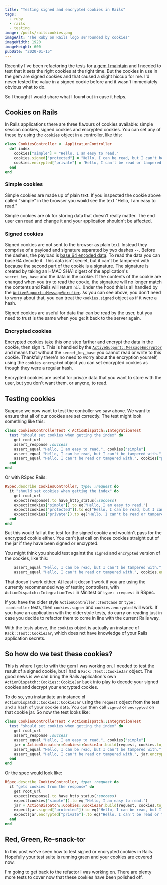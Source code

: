 ```yaml
---
title: "Testing signed and encrypted cookies in Rails"
tags:
  - ruby
  - rails
  - testing
image: /posts/railscookies.png
imageAlt: "The Ruby on Rails logo surrounded by cookies"
imageWidth: 1920
imageHeight: 600
pubDate: "2020-01-15"
---
```


Recently I've been refactoring the tests for [a gem I maintain](https://github.com/twilio/authy-devise) and I needed to test that it sets the right cookies at the right time. But the cookies in use in the gem are signed cookies and that caused a slight hiccup for me. I'd never tested the value in a signed cookie before and it wasn't immediately obvious what to do.

So I thought I would share what I found out in case it helps.

## Cookies on Rails

In Rails applications there are three flavours of cookies available: simple session cookies, signed cookies and encrypted cookies. You can set any of these by using the `cookies` object in a controller, like this:

```ruby
class CookiesController <  ApplicationController
  def index
    cookies["simple"] = "Hello, I am easy to read."
    cookies.signed["protected"] = "Hello, I can be read, but I can't be tampered with."
    cookies.encrypted["private"] = "Hello, I can't be read or tampered with."
  end
end
```

### Simple cookies

Simple cookies are made up of plain text. If you inspected the cookie above called "simple" in the browser you would see the text "Hello, I am easy to read."

Simple cookies are ok for storing data that doesn't really matter. The end user can read and change it and your application shouldn't be affected.

### Signed cookies

Signed cookies are not sent to the browser as plain text. Instead they comprise of a payload and signature separated by two dashes `--`. Before the dashes, the payload is [base 64 encoded data](https://en.wikipedia.org/wiki/Base64). To read the data you can base 64 decode it. This data isn't secret, but it can't be tampered with because the second part of the cookie is a signature. The signature is created by taking an HMAC SHA1 digest of the application's `secret_key_base` and the data in the cookie. If the contents of the cookie are changed when you try to read the cookie, the signature will no longer match the contents and Rails will return `nil`. Under the hood this is all handled by the [`ActiveSupport::MessageVerifier`](https://api.rubyonrails.org/v6.0.2.1/classes/ActiveSupport/MessageVerifier.html). As you can see above, you don't need to worry about that, you can treat the `cookies.signed` object as if it were a hash.

Signed cookies are useful for data that can be read by the user, but you need to trust is the same when you get it back to the server again.

### Encrypted cookies

Encrypted cookies take this one step further and encrypt the data in the cookie, then sign it. This is handled by the [`ActiveSupport::MessageEncryptor`](https://api.rubyonrails.org/v6.0.2.1/classes/ActiveSupport/MessageEncryptor.html) and means that without the `secret_key_base` you cannot read or write to this cookie. Thankfully there's no need to worry about the encryption yourself, using the `cookies.encrypted` object you can set encrypted cookies as though they were a regular hash.

Encrypted cookies are useful for private data that you want to store with the user, but you don't want them, or anyone, to read.

## Testing cookies

Suppose we now want to test the controller we saw above. We want to ensure that all of our cookies are set correctly. The test might look something like this:

```ruby
class CookiesControllerTest < ActionDispatch::IntegrationTest
  test "should set cookies when getting the index" do
    get root_url
    assert_response :success
    assert_equal "Hello, I am easy to read.", cookies["simple"]
    assert_equal "Hello, I can be read, but I can't be tampered with.", cookies["protected"]
    assert_equal "Hello, I can't be read or tampered with.", cookies["private"]
  end
end
```

Or with RSpec Rails:

```ruby
RSpec.describe CookiesController, type: :request do
  it "should set cookies when getting the index" do
    get root_url
    expect(response).to have_http_status(:success)
    expect(cookies["simple"]).to eq("Hello, I am easy to read.")
    expect(cookies["protected"]).to eq("Hello, I can be read, but I can't be tampered with.")
    expect(cookies["private"]).to eq("Hello, I can't be read or tampered with.")
  end
end
```

But this would fail at the test for the signed cookie and wouldn't pass for the encrypted cookie either. You can't just call on those cookies straight out of the jar if they have been signed or encrypted.

You might think you should test against the `signed` and `encrypted` version of the cookies, like this:

```ruby
    assert_equal "Hello, I can be read, but I can't be tampered with.", cookies.signed["protected"]
    assert_equal "Hello, I can't be read or tampered with.", cookies.encrypted["private"]
```

That doesn't work either. At least it doesn't work if you are using the currently recommended way of testing controllers, with `ActionDispatch::IntegrationTest` in Minitest or `type: :request` in RSpec.

If you have the older style `ActionController::TestCase` or `type: :controller` tests, then `cookies.signed` and `cookies.encrypted` will work. If you have an application with the older style tests, do carry on reading just in case you decide to refactor them to come in line with the current Rails way.

With the tests above, the `cookies` object is actually an instance of `Rack::Test::CookieJar`, which does not have knowledge of your Rails application secrets.

## So how do we test these cookies?

This is where I got to with the gem I was working on. I needed to test the result of a signed cookie, but I had a `Rack::Test::CookieJar` object. The good news is we can bring the Rails application's own `ActionDispatch::Cookies::CookieJar` back into play to decode your signed cookies and decrypt your encrypted cookies.

To do so, you instantiate an instance of `ActionDispatch::Cookies::CookieJar` using the `request` object from the test and a hash of your cookie data. You can then call `signed` or `encrypted` on that cookie jar. So now the test looks like:

```ruby
class CookiesControllerTest < ActionDispatch::IntegrationTest
  test "should set cookies when getting the index" do
    get root_url
    assert_response :success
    assert_equal "Hello, I am easy to read.", cookies["simple"]
    jar = ActionDispatch::Cookies::CookieJar.build(request, cookies.to_hash)
    assert_equal "Hello, I can be read, but I can't be tampered with.", jar.signed["protected"]
    assert_equal "Hello, I can't be read or tampered with.", jar.encrypted["private"]
  end
end
```

Or the spec would look like:

```ruby
RSpec.describe CookiesController, type: :request do
  it "gets cookies from the response" do
    get root_url
    expect(response).to have_http_status(:success)
    expect(cookies["simple"]).to eq("Hello, I am easy to read.")
    jar = ActionDispatch::Cookies::CookieJar.build(request, cookies.to_hash)
    expect(jar.signed["protected"]).to eq("Hello, I can be read, but I can't be tampered with.")
    expect(jar.encrypted["private"]).to eq("Hello, I can't be read or tampered with.")
  end
end
```

## Red, Green, Re-snack-tor

In this post we've seen how to test signed or encrypted cookies in Rails. Hopefully your test suite is running green and your cookies are covered now.

I'm going to get back to the refactor I was working on. There are plenty more tests to cover now that these cookies have been polished off.
